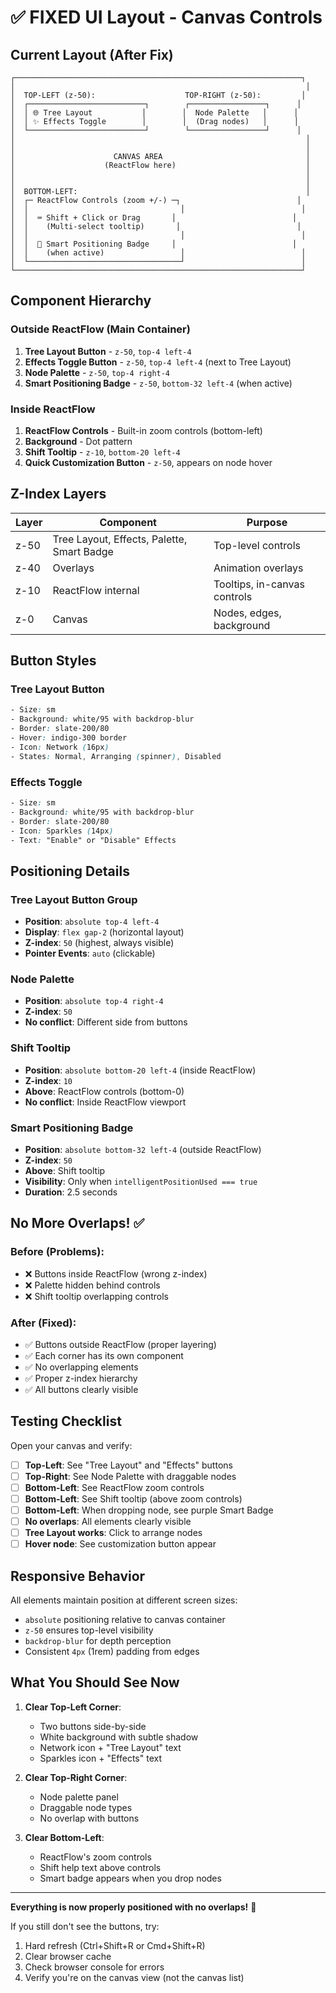 # ✅ FIXED UI Layout - Canvas Controls

## Current Layout (After Fix)

```
┌────────────────────────────────────────────────────────────────┐
│                                                                 │
│  TOP-LEFT (z-50):                    TOP-RIGHT (z-50):         │
│  ┌──────────────────────────┐        ┌─────────────────┐      │
│  │ 🌐 Tree Layout           │        │  Node Palette   │      │
│  │ ✨ Effects Toggle        │        │  (Drag nodes)   │      │
│  └──────────────────────────┘        └─────────────────┘      │
│                                                                 │
│                                                                 │
│                      CANVAS AREA                                │
│                    (ReactFlow here)                             │
│                                                                 │
│                                                                 │
│  BOTTOM-LEFT:                                                   │
│  ┌─ ReactFlow Controls (zoom +/-) ─┐                          │
│  │                                  │                          │
│  │  ⌨️ Shift + Click or Drag       │                          │
│  │    (Multi-select tooltip)       │                          │
│  │                                  │                          │
│  │  💜 Smart Positioning Badge     │                          │
│  │    (when active)                 │                          │
│  └──────────────────────────────────┘                          │
└────────────────────────────────────────────────────────────────┘
```

## Component Hierarchy

### Outside ReactFlow (Main Container)

1. **Tree Layout Button** - `z-50`, `top-4 left-4`
2. **Effects Toggle Button** - `z-50`, `top-4 left-4` (next to Tree Layout)
3. **Node Palette** - `z-50`, `top-4 right-4`
4. **Smart Positioning Badge** - `z-50`, `bottom-32 left-4` (when active)

### Inside ReactFlow

1. **ReactFlow Controls** - Built-in zoom controls (bottom-left)
2. **Background** - Dot pattern
3. **Shift Tooltip** - `z-10`, `bottom-20 left-4`
4. **Quick Customization Button** - `z-50`, appears on node hover

## Z-Index Layers

| Layer | Component                                  | Purpose                      |
| ----- | ------------------------------------------ | ---------------------------- |
| z-50  | Tree Layout, Effects, Palette, Smart Badge | Top-level controls           |
| z-40  | Overlays                                   | Animation overlays           |
| z-10  | ReactFlow internal                         | Tooltips, in-canvas controls |
| z-0   | Canvas                                     | Nodes, edges, background     |

## Button Styles

### Tree Layout Button

```css
- Size: sm
- Background: white/95 with backdrop-blur
- Border: slate-200/80
- Hover: indigo-300 border
- Icon: Network (16px)
- States: Normal, Arranging (spinner), Disabled
```

### Effects Toggle

```css
- Size: sm
- Background: white/95 with backdrop-blur
- Border: slate-200/80
- Icon: Sparkles (14px)
- Text: "Enable" or "Disable" Effects
```

## Positioning Details

### Tree Layout Button Group

- **Position**: `absolute top-4 left-4`
- **Display**: `flex gap-2` (horizontal layout)
- **Z-index**: `50` (highest, always visible)
- **Pointer Events**: `auto` (clickable)

### Node Palette

- **Position**: `absolute top-4 right-4`
- **Z-index**: `50`
- **No conflict**: Different side from buttons

### Shift Tooltip

- **Position**: `absolute bottom-20 left-4` (inside ReactFlow)
- **Z-index**: `10`
- **Above**: ReactFlow controls (bottom-0)
- **No conflict**: Inside ReactFlow viewport

### Smart Positioning Badge

- **Position**: `absolute bottom-32 left-4` (outside ReactFlow)
- **Z-index**: `50`
- **Above**: Shift tooltip
- **Visibility**: Only when `intelligentPositionUsed === true`
- **Duration**: 2.5 seconds

## No More Overlaps! ✅

### Before (Problems):

- ❌ Buttons inside ReactFlow (wrong z-index)
- ❌ Palette hidden behind controls
- ❌ Shift tooltip overlapping controls

### After (Fixed):

- ✅ Buttons outside ReactFlow (proper layering)
- ✅ Each corner has its own component
- ✅ No overlapping elements
- ✅ Proper z-index hierarchy
- ✅ All buttons clearly visible

## Testing Checklist

Open your canvas and verify:

- [ ] **Top-Left**: See "Tree Layout" and "Effects" buttons
- [ ] **Top-Right**: See Node Palette with draggable nodes
- [ ] **Bottom-Left**: See ReactFlow zoom controls
- [ ] **Bottom-Left**: See Shift tooltip (above zoom controls)
- [ ] **Bottom-Left**: When dropping node, see purple Smart Badge
- [ ] **No overlaps**: All elements clearly visible
- [ ] **Tree Layout works**: Click to arrange nodes
- [ ] **Hover node**: See customization button appear

## Responsive Behavior

All elements maintain position at different screen sizes:

- `absolute` positioning relative to canvas container
- `z-50` ensures top-level visibility
- `backdrop-blur` for depth perception
- Consistent `4px` (1rem) padding from edges

## What You Should See Now

1. **Clear Top-Left Corner**:

   - Two buttons side-by-side
   - White background with subtle shadow
   - Network icon + "Tree Layout" text
   - Sparkles icon + "Effects" text

2. **Clear Top-Right Corner**:

   - Node palette panel
   - Draggable node types
   - No overlap with buttons

3. **Clear Bottom-Left**:
   - ReactFlow's zoom controls
   - Shift help text above controls
   - Smart badge appears when you drop nodes

---

**Everything is now properly positioned with no overlaps!** 🎉

If you still don't see the buttons, try:

1. Hard refresh (Ctrl+Shift+R or Cmd+Shift+R)
2. Clear browser cache
3. Check browser console for errors
4. Verify you're on the canvas view (not the canvas list)
